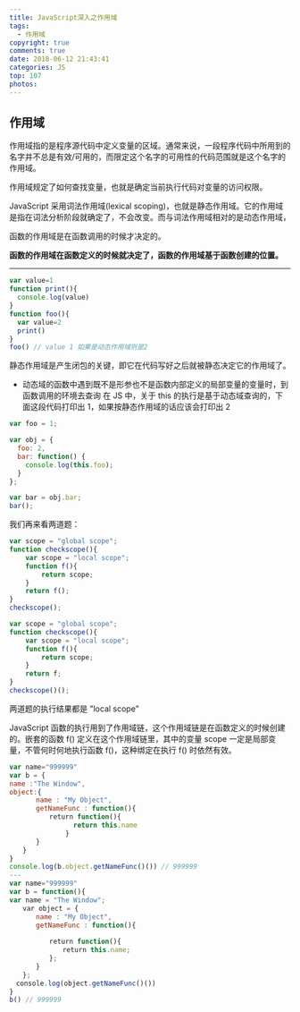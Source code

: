 ```yaml
---
title: JavaScript深入之作用域
tags:
  - 作用域
copyright: true
comments: true
date: 2018-06-12 21:43:41
categories: JS
top: 107
photos:
---
```


## 作用域

作用域指的是程序源代码中定义变量的区域。通常来说，一段程序代码中所用到的名字并不总是有效/可用的，而限定这个名字的可用性的代码范围就是这个名字的作用域。

作用域规定了如何查找变量，也就是确定当前执行代码对变量的访问权限。

JavaScript 采用词法作用域(lexical scoping)，也就是静态作用域。它的作用域是指在词法分析阶段就确定了，不会改变。而与词法作用域相对的是动态作用域，

函数的作用域是在函数调用的时候才决定的。

**函数的作用域在函数定义的时候就决定了，函数的作用域基于函数创建的位置。**

---
<!-- more -->

```javascript
var value=1
function print(){
  console.log(value)
}
function foo(){
  var value=2
  print()
}
foo() // value 1 如果是动态作用域则是2
```
静态作用域是产生闭包的关键，即它在代码写好之后就被静态决定它的作用域了。

- 动态域的函数中遇到既不是形参也不是函数内部定义的局部变量的变量时，到函数调用的环境去查询
在 JS 中，关于 this 的执行是基于动态域查询的，下面这段代码打印出 1，如果按静态作用域的话应该会打印出 2
```js
var foo = 1;

var obj = {
  foo: 2,
  bar: function() {
    console.log(this.foo);
  }
};

var bar = obj.bar;
bar();
```

我们再来看两道题：

```javascript
var scope = "global scope";
function checkscope(){
    var scope = "local scope";
    function f(){
        return scope;
    }
    return f();
}
checkscope();
```

```javascript
var scope = "global scope";
function checkscope(){
    var scope = "local scope";
    function f(){
        return scope;
    }
    return f;
}
checkscope()();
```
两道题的执行结果都是 "local scope"

JavaScript 函数的执行用到了作用域链，这个作用域链是在函数定义的时候创建的。嵌套的函数 f() 定义在这个作用域链里，其中的变量 scope 一定是局部变量，不管何时何地执行函数 f()，这种绑定在执行 f() 时依然有效。

```javascript
var name="999999"
var b = {
name :"The Window",
object:{
　　　　name : "My Object",
　　　　getNameFunc : function(){
　　　　　　return function(){
                return this.name
              }
　　　　}
　　}
}
console.log(b.object.getNameFunc()()) // 999999
---
var name="999999"
var b = function(){
var name = "The Window";
　　var object = {
　　　　name : "My Object",
　　　　getNameFunc : function(){
 
　　　　　　return function(){
　　　　　　　　return this.name;
　　　　　　};
　　　　}
　　};
　console.log(object.getNameFunc()())
}
b() // 999999
```